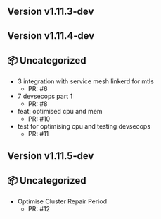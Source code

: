## Version v1.11.3-dev

## Version v1.11.4-dev
## 📦 Uncategorized

- 3 integration with service mesh linkerd for mtls
   - PR: #6
- 7 devsecops part 1
   - PR: #8
- feat: optimised cpu and mem
   - PR: #10
- test for optimising cpu and testing devsecops
   - PR: #11


## Version v1.11.5-dev
## 📦 Uncategorized

- Optimise Cluster Repair Period
   - PR: #12


